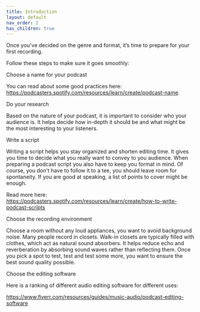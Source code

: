 ```yaml
---
title: Introduction
layout: default
nav_order: 2
has_children: true
---
```

Once you've decided on the genre and format, it’s time to prepare for your first recording.

Follow these steps to make sure it goes smoothly:

Choose a name for your podcast 

You can read about some good practices here: https://podcasters.spotify.com/resources/learn/create/podcast-name.

Do your research

Based on the nature of your podcast, it is important to consider who your audience is. It helps decide how in-depth it should be and what might be the most interesting to your listeners.

Write a script

Writing a script helps you stay organized and shorten editing time. It gives you time to decide what you really want to convey to you audience. When preparing a podcast script you also have to keep you format in mind. Of course, you don't have to follow it to a tee, you should leave room for spontaneity. If you are good at speaking, a list of points to cover might be enough. 

Read more here: https://podcasters.spotify.com/resources/learn/create/how-to-write-podcast-scripts 

Choose the recording environment

Choose a room without any loud appliances, you want to avoid background noise. Many people record in closets.  Walk-in closets are typically filled with clothes, which act as natural sound absorbers. It helps reduce echo and reverberation by absorbing sound waves rather than reflecting them. Once you pick a spot to test, test and test some more, you want to ensure the best sound quality possible.

Choose the editing software

Here is a ranking of different audio editing software for different uses: 

https://www.fiverr.com/resources/guides/music-audio/podcast-editing-software